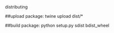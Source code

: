 distributing

##upload package:
    twine upload dist/*

##build package:
    python setup.py sdist bdist_wheel
        
    
